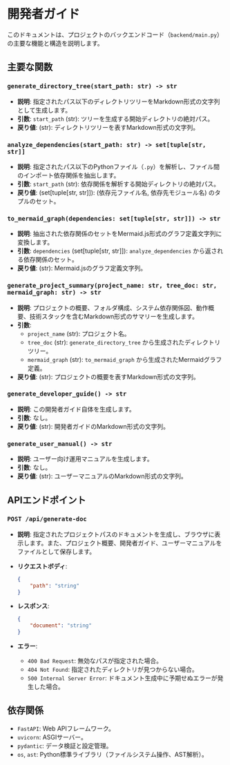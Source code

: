 
# 開発者ガイド

このドキュメントは、プロジェクトのバックエンドコード（`backend/main.py`）の主要な機能と構造を説明します。

## 主要な関数

### `generate_directory_tree(start_path: str) -> str`

- **説明**: 指定されたパス以下のディレクトリツリーをMarkdown形式の文字列として生成します。
- **引数**: `start_path` (str): ツリーを生成する開始ディレクトリの絶対パス。
- **戻り値**: (str): ディレクトリツリーを表すMarkdown形式の文字列。

### `analyze_dependencies(start_path: str) -> set[tuple[str, str]]`

- **説明**: 指定されたパス以下のPythonファイル（`.py`）を解析し、ファイル間のインポート依存関係を抽出します。
- **引数**: `start_path` (str): 依存関係を解析する開始ディレクトリの絶対パス。
- **戻り値**: (set[tuple[str, str]]): (依存元ファイル名, 依存先モジュール名) のタプルのセット。

### `to_mermaid_graph(dependencies: set[tuple[str, str]]) -> str`

- **説明**: 抽出された依存関係のセットをMermaid.js形式のグラフ定義文字列に変換します。
- **引数**: `dependencies` (set[tuple[str, str]]): `analyze_dependencies` から返される依存関係のセット。
- **戻り値**: (str): Mermaid.jsのグラフ定義文字列。

### `generate_project_summary(project_name: str, tree_doc: str, mermaid_graph: str) -> str`

- **説明**: プロジェクトの概要、フォルダ構成、システム依存関係図、動作概要、技術スタックを含むMarkdown形式のサマリーを生成します。
- **引数**:
  - `project_name` (str): プロジェクト名。
  - `tree_doc` (str): `generate_directory_tree` から生成されたディレクトリツリー。
  - `mermaid_graph` (str): `to_mermaid_graph` から生成されたMermaidグラフ定義。
- **戻り値**: (str): プロジェクトの概要を表すMarkdown形式の文字列。

### `generate_developer_guide() -> str`

- **説明**: この開発者ガイド自体を生成します。
- **引数**: なし。
- **戻り値**: (str): 開発者ガイドのMarkdown形式の文字列。

### `generate_user_manual() -> str`

- **説明**: ユーザー向け運用マニュアルを生成します。
- **引数**: なし。
- **戻り値**: (str): ユーザーマニュアルのMarkdown形式の文字列。

## APIエンドポイント

### `POST /api/generate-doc`

- **説明**: 指定されたプロジェクトパスのドキュメントを生成し、ブラウザに表示します。また、プロジェクト概要、開発者ガイド、ユーザーマニュアルをファイルとして保存します。
- **リクエストボディ**:

    ```json
    {
        "path": "string"
    }
    ```

- **レスポンス**:

    ```json
    {
        "document": "string"
    }
    ```

- **エラー**:
  - `400 Bad Request`: 無効なパスが指定された場合。
  - `404 Not Found`: 指定されたディレクトリが見つからない場合。
  - `500 Internal Server Error`: ドキュメント生成中に予期せぬエラーが発生した場合。

## 依存関係

- `FastAPI`: Web APIフレームワーク。
- `uvicorn`: ASGIサーバー。
- `pydantic`: データ検証と設定管理。
- `os`, `ast`: Python標準ライブラリ（ファイルシステム操作、AST解析）。

